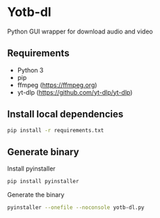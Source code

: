 # Yotb-dl

Python GUI wrapper for download audio and video

## Requirements
* Python 3
* pip
* ffmpeg (https://ffmpeg.org)
* yt-dlp (https://github.com/yt-dlp/yt-dlp)

## Install local dependencies
```bash
pip install -r requirements.txt
```

## Generate binary
Install pyinstaller
```bash
pip install pyinstaller
```

Generate the binary
```bash
pyinstaller --onefile --noconsole yotb-dl.py
```
